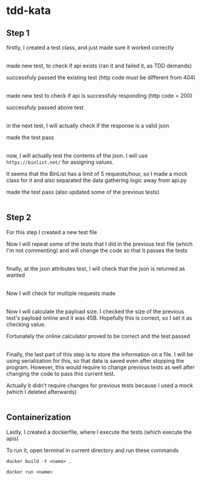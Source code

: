 # tdd-kata

## Step 1

firstly, I created a test class, and just made sure it worked correctly <br><br>

made new test, to check if api exists (ran it and failed it, as TDD demands)

successfuly passed the existing test (http code must be different from 404) <br><br>

made new test to check if api is successfuly responding (http code = 200)

successfuly passed above test <br><br>

in the next test, I will actually check if the response is a valid json

made the test pass <br><br>

now, I will actually test the contents of the json. I will use `https://binlist.net/` for assigning values.

It seems that the BinList has a limit of 5 requests/hour, so I made a mock class for it and also separated the data gathering logic away from api.py

made the test pass (also updated some of the previous tests) <br><br>

## Step 2

For this step I created a new test file

Now I will repeat some of the tests that I did in the previous test file (which I'm not commenting) and will change the code so that it passes the tests <br><br>

finally, at the json attributes test, I will check that the json is returned as wanted <br><br>

Now I will check for multiple requests made <br><br>

Now I will calculate the payload size. I checked the size of the previous test's payload online and it was 45B. Hopefully this is correct, so I set it as checking value.

Fortunately the online calculator proved to be correct and the test passed <br><br>

Finally, the last part of this step is to store the information on a file. I will be using serialization for this, so that data is saved even after stopping the program. However, this would require to change previous tests as well after changing the code to pass this current test.

Actually it didn't require changes for previous tests because I used a mock (which I deleted afterwards) <br><br>

## Containerization

Lastly, I created a dockerfile, where I execute the tests (which execute the apis)

To run it, open terminal in current directory and run these commands

`docker build -t <name> .`

`docker run <name>`
